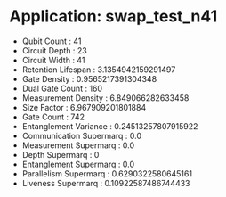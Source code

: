 # Application: swap_test_n41
- Qubit Count : 41
- Circuit Depth : 23
- Circuit Width : 41
- Retention Lifespan : 3.1354942159291497
- Gate Density : 0.9565217391304348
- Dual Gate Count : 160
- Measurement Density : 6.849066282633458
- Size Factor : 6.967909201801884
- Gate Count : 742
- Entanglement Variance : 0.24513257807915922
- Communication Supermarq : 0.0
- Measurement Supermarq : 0.0
- Depth Supermarq : 0
- Entanglement Supermarq : 0.0
- Parallelism Supermarq : 0.6290322580645161
- Liveness Supermarq : 0.10922587486744433
